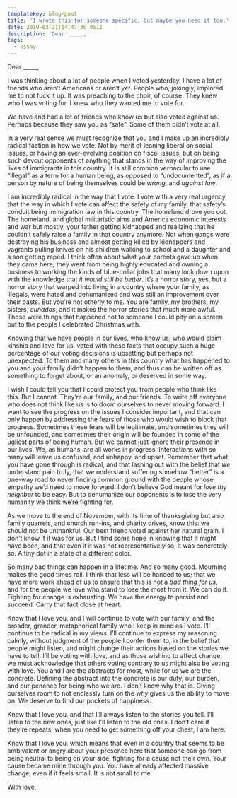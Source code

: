 ```yaml
---
templateKey: blog-post
title: 'I wrote this for someone specific, but maybe you need it too.'
date: 2019-03-21T14:47:30.051Z
description: 'Dear _____,'
tags:
  - essay
---
```

Dear \_\_\_\__,

I was thinking about a lot of people when I voted yesterday. I have a lot of friends who aren’t Americans or aren’t _yet_. People who, jokingly, implored me to not fuck it up. It was preaching to the choir, of course. They knew who I was voting for, I knew who they wanted me to vote for.

We have and had a lot of friends who know us but also voted against us. Perhaps because they saw you as “safe”. Some of them didn’t vote at all.

In a very real sense we must recognize that you and I make up an incredibly radical faction in how we vote. Not by merit of leaning liberal on social issues, or having an ever-evolving position on fiscal issues, but on being such devout opponents of anything that stands in the way of improving the lives of immigrants in this country. It is still common vernacular to use “illegal” as a term for a human being, as opposed to “undocumented”, as if a person by nature of being themselves could be _wrong_, and _against law_.

I am incredibly radical in the way that I vote. I vote with a very real urgency that the way in which I vote can affect the safety of my family, that safety’s conduit being immigration law in this country. The homeland drove you out. The homeland, and global militaristic aims and America economic interests and war but mostly, your father getting kidnapped and realizing that he couldn’t safely raise a family in that country anymore. Not when gangs were destroying his business and almost getting killed by kidnappers and vagrants pulling knives on his children walking to school and a daughter and a son getting raped. I think often about what your parents gave up when they came here; they went from being highly educated and owning a business to working the kinds of blue-collar jobs that many look down upon with the knowledge that _it would still be better_. It’s a horror story, yes, but a horror story that warped into living in a country where your family, as illegals, were hated and dehumanized and was still an improvement over their pasts. But you’re not otherly to me. You are family, my brothers, my sisters, _cuñados_, and it makes the horror stories that much more awful. Those were things that happened not to someone I could pity on a screen but to the people I celebrated Christmas with.

Knowing that we have people in our lives, who know us, who would claim kinship and love for us, voted with these facts that occupy such a huge percentage of our voting decisions is upsetting but perhaps not unexpected. To them and many others in this country what has happened to you and your family didn’t happen to them, and thus can be written off as something to forget about, or an anomaly, or deserved in some way.

I wish I could tell you that I could protect you from people who think like this. But I cannot. They’re our family, and our friends. To write off everyone who does not think like us is to doom ourselves to never moving forward. I want to see the progress on the issues I consider important, and that can only happen by addressing the fears of those who would wish to block that progress. Sometimes these fears will be legitimate, and sometimes they will be unfounded, and sometimes their origin will be founded in some of the ugliest parts of being human. But we cannot just ignore their presence in our lives. We, as humans, are all works in progress. Interactions with so many will leave us confused, and unhappy, and upset. Remember that what you have gone through is radical, and that lashing out with the belief that _we_ understand pain truly, that _we_ understand suffering somehow “better” is a one-way road to never finding common ground with the people whose empathy we’d need to move forward. I don’t believe God meant for _love thy neighbor_ to be easy. But to dehumanize our opponents is to lose the very humanity we think we’re fighting for.

As we move to the end of November, with its time of thanksgiving but also family quarrels, and church run-ins, and charity drives, know this: we should not be unthankful. Our best friend voted against her natural grain. I don’t know if it was for us. But I find some hope in knowing that it might have been, and that even if it was not representatively so, it was concretely so. A tiny dot in a state of a different color.

So many bad things can happen in a lifetime. And so many good. Mourning makes the good times roll. I think that less will be handed to us; that we have more work ahead of us to ensure that this is not a _bad thing for us_, and for the people we love who stand to lose the most from it. We can do it. Fighting for change is exhausting. We have the energy to persist and succeed. Carry that fact close at heart.

Know that I love you, and I will continue to vote with our family, and the broader, grander, metaphorical family who I keep in mind as I vote. I’ll continue to be radical in my views. I’ll continue to express my reasoning calmly, without judgment of the people I confer them to, in the belief that people might listen, and might change their actions based on the stories we have to tell. I’ll be voting with love, and as those wishing to affect change, we must acknowledge that others voting contrary to us might also be voting with love. You and I are the abstracts for most, while for us we are the concrete. Defining the abstract into the concrete is our duty, our burden, and our penance for being who we are. I don’t know why that is. Giving ourselves room to not endlessly turn on the _why_ gives us the ability to move on. We deserve to find our pockets of happiness.

Know that I love you, and that I’ll always listen to the stories you tell. I’ll listen to the new ones, just like I’ll listen to the old ones. I don’t care if they’re repeats; when you need to get something off your chest, I am here.

Know that I love you, which means that even in a country that seems to be ambivalent or angry about your presence here that someone can go from being neutral to being on your side, fighting for a cause not their own. Your cause became mine through you. You have already affected massive change, even if it feels small. It is not small to me.

With love,

